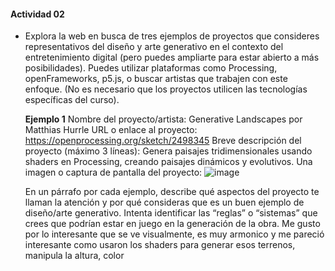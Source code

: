 #### Actividad 02

- Explora la web en busca de tres ejemplos de proyectos que consideres representativos del diseño y arte generativo en el contexto del entretenimiento digital (pero puedes ampliarte para estar abierto a más posibilidades). Puedes utilizar plataformas como Processing, openFrameworks, p5.js, o buscar artistas que trabajen con este enfoque. (No es necesario que los proyectos utilicen las tecnologías específicas del curso).

  **Ejemplo 1**
  Nombre del proyecto/artista: Generative Landscapes por Matthias Hurrle
  URL o enlace al proyecto: https://openprocessing.org/sketch/2498345
  Breve descripción del proyecto (máximo 3 líneas): Genera paisajes tridimensionales usando shaders en Processing, creando paisajes dinámicos y evolutivos.
  Una imagen o captura de pantalla del proyecto: ![image](https://github.com/user-attachments/assets/02cccbd3-7f7f-4f3c-9500-4988adcd5e6e)

  En un párrafo por cada ejemplo, describe qué aspectos del proyecto te llaman la atención y por qué consideras que es un buen ejemplo de diseño/arte generativo. Intenta identificar las “reglas” o “sistemas” que crees que podrían estar en juego en la generación de la obra.
  Me gusto por lo interesante que se ve visualmente, es muy armonico y me pareció interesante como usaron los shaders para generar esos terrenos, manipula la altura, color 
